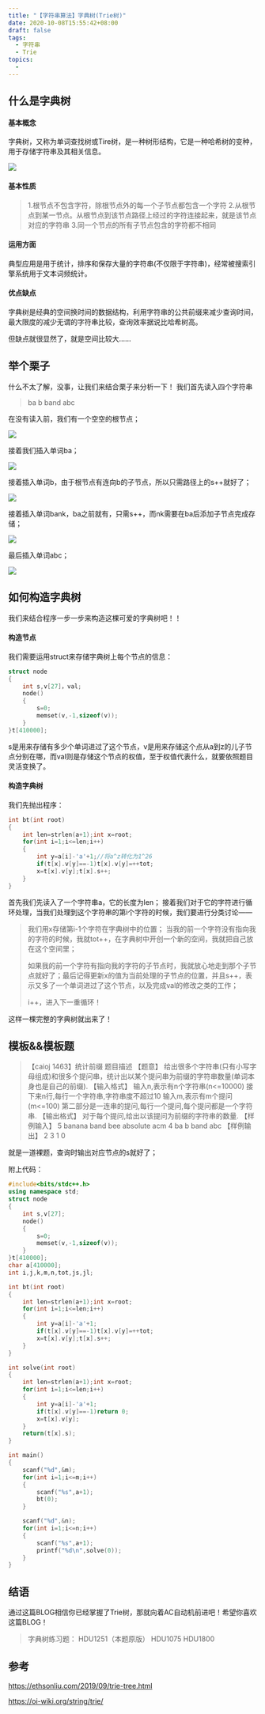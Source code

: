 ```yaml
---
title: "【字符串算法】字典树(Trie树)"
date: 2020-10-08T15:55:42+08:00
draft: false
tags:
  - 字符串
  - Trie
topics:
  - 
---
```


## 什么是字典树

#### 基本概念

字典树，又称为单词查找树或Tire树，是一种树形结构，它是一种哈希树的变种，用于存储字符串及其相关信息。

![](https://gitee.com//riotian/blogimage/raw/master/img/20201008100313.jpeg)

#### 基本性质

> 1.根节点不包含字符，除根节点外的每一个子节点都包含一个字符
> 2.从根节点到某一节点。从根节点到该节点路径上经过的字符连接起来，就是该节点对应的字符串
> 3.同一个节点的所有子节点包含的字符都不相同

#### 运用方面

典型应用是用于统计，排序和保存大量的字符串(不仅限于字符串)，经常被搜索引擎系统用于文本词频统计。

#### 优点缺点

字典树是经典的空间换时间的数据结构，利用字符串的公共前缀来减少查询时间，最大限度的减少无谓的字符串比较，查询效率据说比哈希树高。

但缺点就很显然了，就是空间比较大……

## 举个栗子

什么不太了解，没事，让我们来结合栗子来分析一下！
我们首先读入四个字符串

> ba
> b
> band
> abc

在没有读入前，我们有一个空空的根节点；

![](https://gitee.com//riotian/blogimage/raw/master/img/20201008100431.jpeg)

接着我们插入单词ba；

![](https://gitee.com//riotian/blogimage/raw/master/img/20201008100444.jpeg)

接着插入单词b，由于根节点有连向b的子节点，所以只需路径上的s++就好了；

![](https://cdn.jsdelivr.net/gh/Kanna-jiahe/blogimage/img/20201023155606.jpeg)

接着插入单词bank，ba之前就有，只需s++，而nk需要在ba后添加子节点完成存储；

![](https://gitee.com//riotian/blogimage/raw/master/img/20201008100453.jpeg)

最后插入单词abc；

![](https://gitee.com//riotian/blogimage/raw/master/img/20201008100504.jpeg)

## 如何构造字典树

我们来结合程序一步一步来构造这棵可爱的字典树吧！！

#### 构造节点

我们需要运用struct来存储字典树上每个节点的信息：

```cpp
struct node
{
    int s,v[27]，val;
    node()
    {
        s=0;
        memset(v,-1,sizeof(v));
    }
}t[410000];
```

s是用来存储有多少个单词进过了这个节点，v是用来存储这个点从a到z的儿子节点分别在哪，而val则是存储这个节点的权值，至于权值代表什么，就要依照题目灵活变换了。

#### 构造字典树

我们先抛出程序：

```cpp
int bt(int root)
{
    int len=strlen(a+1);int x=root;
    for(int i=1;i<=len;i++)
    {
        int y=a[i]-'a'+1;//将a^z转化为1^26
        if(t[x].v[y]==-1)t[x].v[y]=++tot;
        x=t[x].v[y];t[x].s++;
    }
}
```

首先我们先读入了一个字符串a，它的长度为len；
接着我们对于它的字符进行循环处理，当我们处理到这个字符串的第i个字符的时候，我们要进行分类讨论——

> 我们用x存储第i-1个字符在字典树中的位置；
> 当我的前一个字符没有指向我的字符的时候，我就tot++，在字典树中开创一个新的空间，我就把自己放在这个空间里；
>
> 如果我的前一个字符有指向我的字符的子节点时，我就放心地走到那个子节点就好了；最后记得更新x的值为当前处理的子节点的位置，并且s++，表示又多了一个单词进过了这个节点，以及完成val的修改之类的工作；
>
> i++，进入下一重循环！

这样一棵完整的字典树就出来了！

## 模板&&模板题

> 【caioj 1463】统计前缀
> 题目描述
> 【题意】
> 给出很多个字符串(只有小写字母组成)和很多个提问串，统计出以某个提问串为前缀的字符串数量(单词本身也是自己的前缀).
> 【输入格式】
> 输入n,表示有n个字符串(n<=10000)
> 接下来n行,每行一个字符串,字符串度不超过10
> 输入m,表示有m个提问(m<=100)
> 第二部分是一连串的提问,每行一个提问,每个提问都是一个字符串.
> 【输出格式】
> 对于每个提问,给出以该提问为前缀的字符串的数量.
> 【样例输入】
> 5
> banana
> band
> bee
> absolute
> acm
> 4
> ba
> b
> band
> abc
> 【样例输出】
> 2
> 3
> 1
> 0

就是一道裸题，查询时输出对应节点的s就好了；

附上代码：

```cpp
#include<bits/stdc++.h>
using namespace std;
struct node
{
    int s,v[27];
    node()
    {
        s=0;
        memset(v,-1,sizeof(v));
    }
}t[410000];
char a[410000];
int i,j,k,m,n,tot,js,jl;

int bt(int root)
{
    int len=strlen(a+1);int x=root;
    for(int i=1;i<=len;i++)
    {
        int y=a[i]-'a'+1;
        if(t[x].v[y]==-1)t[x].v[y]=++tot;
        x=t[x].v[y];t[x].s++;
    }
}

int solve(int root)
{
    int len=strlen(a+1);int x=root;
    for(int i=1;i<=len;i++)
    {
        int y=a[i]-'a'+1;
        if(t[x].v[y]==-1)return 0;
        x=t[x].v[y];
    }
    return(t[x].s);
}

int main()
{
    scanf("%d",&m);
    for(int i=1;i<=m;i++)
    {
        scanf("%s",a+1);
        bt(0);
    }

    scanf("%d",&n);
    for(int i=1;i<=n;i++)
    {
        scanf("%s",a+1);
        printf("%d\n",solve(0));
    }
}
```

## 结语

通过这篇BLOG相信你已经掌握了Trie树，那就向着AC自动机前进吧！希望你喜欢这篇BLOG！

> 字典树练习题：
> HDU1251（本题原版）
> HDU1075
> HDU1800

## 参考

https://ethsonliu.com/2019/09/trie-tree.html

https://oi-wiki.org/string/trie/